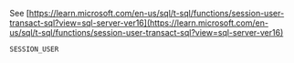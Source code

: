 See [https://learn.microsoft.com/en-us/sql/t-sql/functions/session-user-transact-sql?view=sql-server-ver16](https://learn.microsoft.com/en-us/sql/t-sql/functions/session-user-transact-sql?view=sql-server-ver16)
```
SESSION_USER
```
